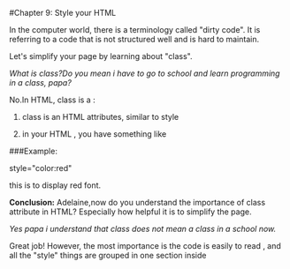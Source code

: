 #Chapter 9: Style your HTML

In the computer world, there is a terminology called "dirty code". It is referring to a code that is not structured well and is hard to maintain.

Let's simplify your page by learning about "class".

_What is class?Do you mean i have to go to school and learn programming in a class, papa?_

No.In HTML, class is a :

1. class is an HTML attributes, similar to style

2. in your HTML , you have something like

###Example: 

style="color:red"

this is to display red font.


**Conclusion:**
Adelaine,now do you understand the importance of class attribute in HTML? Especially how helpful it is to simplify the page.

_Yes papa i understand that class does not mean a class in a school now._

Great job! However, the most importance is the code is easily to read , and all the "style" things are grouped in one section inside 	<style type="text/css">
        
